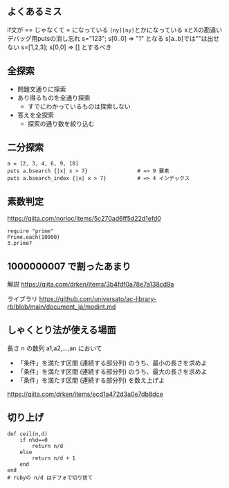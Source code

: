 ## よくあるミス
if文が == じゃなくて = になっている
`[ny][ny]`とかになっている
xとXの勘違い
デバッグ用putsの消し忘れ
s="123"; s[0..0] => "1" となる
s[a..b]では""は出せない
s=[1,2,3]; s[0,0] => [] とするべき  

## 全探索
- 問題文通りに探索
- あり得るものを全通り探索
    - すでにわかっているものは探索しない
- 答えを全探索
    - 探索の通り数を絞り込む

## 二分探索
~~~
a = [2, 3, 4, 6, 9, 10]
puts a.bsearch {|x| x > 7}                # => 9 要素
puts a.bsearch_index {|x| x > 7}          # => 4 インデックス
~~~

## 素数判定
https://qiita.com/norioc/items/5c270ad6ff5d22d1efd0
~~~
require "prime"
Prime.each(10000)
3.prime?
~~~

## 1000000007 で割ったあまり
解説
https://qiita.com/drken/items/3b4fdf0a78e7a138cd9a

ライブラリ
https://github.com/universato/ac-library-rb/blob/main/document_ja/modint.md

## しゃくとり法が使える場面
長さ n の数列 a1,a2,…,an において
- 「条件」を満たす区間 (連続する部分列) のうち、最小の長さを求めよ
- 「条件」を満たす区間 (連続する部分列) のうち、最大の長さを求めよ
- 「条件」を満たす区間 (連続する部分列) を数え上げよ

https://qiita.com/drken/items/ecd1a472d3a0e7db8dce

## 切り上げ
~~~
def ceil(n,d)
    if n%d==0
        return n/d
    else
        return n/d + 1
    end
end
# rubyの n/d はデフォで切り捨て
~~~